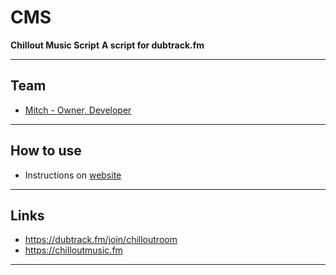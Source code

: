 # CMS
**Chillout Music Script**
**A script for dubtrack.fm**

-------------
Team
---
- [Mitch - Owner, Developer](https://mitchdev.net)

-------------
How to use
---
- Instructions on [website](https://mitchdev.net/cms/)

-------------
Links
---
- https://dubtrack.fm/join/chilloutroom
- https://chilloutmusic.fm

-------------
